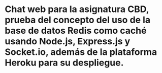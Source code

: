# Chat web para la asignatura CBD, prueba del concepto del uso de la base de datos Redis como caché usando Node.js, Express.js y Socket.io, además de la plataforma Heroku para su despliegue.